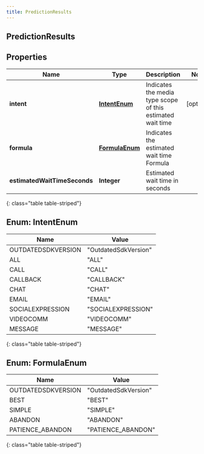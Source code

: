 ```yaml
---
title: PredictionResults
---
```

## PredictionResults


## Properties

| Name | Type | Description | Notes |
| ------------ | ------------- | ------------- | ------------- |
| **intent** | [**IntentEnum**](#IntentEnum)<!----> | Indicates the media type scope of this estimated wait time |  [optional] |
| **formula** | [**FormulaEnum**](#FormulaEnum)<!----> | Indicates the estimated wait time Formula |  |
| **estimatedWaitTimeSeconds** | <!----><!---->**Integer**<!----> | Estimated wait time in seconds |  |
{: class="table table-striped"}


<a name="IntentEnum"></a>

## Enum: IntentEnum

| Name | Value |
| ---- | ----- |
| OUTDATEDSDKVERSION | &quot;OutdatedSdkVersion&quot; |
| ALL | &quot;ALL&quot; |
| CALL | &quot;CALL&quot; |
| CALLBACK | &quot;CALLBACK&quot; |
| CHAT | &quot;CHAT&quot; |
| EMAIL | &quot;EMAIL&quot; |
| SOCIALEXPRESSION | &quot;SOCIALEXPRESSION&quot; |
| VIDEOCOMM | &quot;VIDEOCOMM&quot; |
| MESSAGE | &quot;MESSAGE&quot; |
{: class="table table-striped"}


<a name="FormulaEnum"></a>

## Enum: FormulaEnum

| Name | Value |
| ---- | ----- |
| OUTDATEDSDKVERSION | &quot;OutdatedSdkVersion&quot; |
| BEST | &quot;BEST&quot; |
| SIMPLE | &quot;SIMPLE&quot; |
| ABANDON | &quot;ABANDON&quot; |
| PATIENCE_ABANDON | &quot;PATIENCE_ABANDON&quot; |
{: class="table table-striped"}



